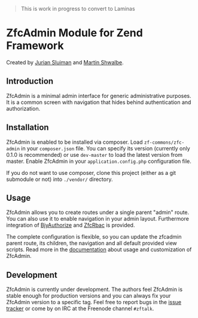 >
> This is work in progress to convert to Laminas
>
# ZfcAdmin Module for Zend Framework
Created by [Jurian Sluiman](http://juriansluiman.nl) and [Martin Shwalbe](https://github.com/Hounddog).

## Introduction
ZfcAdmin is a minimal admin interface for generic administrative purposes. It is a common screen with navigation that hides behind authentication and authorization.

## Installation
ZfcAdmin is enabled to be installed via composer. Load `zf-commons/zfc-admin` in your `composer.json` file. You can specify its version (currently only 0.1.0 is recommended) or use `dev-master` to load the latest version from master. Enable ZfcAdmin in your `application.config.php` configuration file.

If you do not want to use composer, clone this project (either as a git submodule or not) into `./vendor/` directory.

## Usage
ZfcAdmin allows you to create routes under a single parent "admin" route. You can also use it to enable navigation in your admin layout. Furthermore integration of [BjyAuthorize](https://github.com/bjyoungblood/BjyAuthorize) and [ZfcRbac](https://github.com/ZF-Commons/zfc-rbac) is provided.

The complete configuration is flexible, so you can update the zfcadmin parent route, its children, the navigation and all default provided view scripts. Read more in the [documentation](docs/1.Introduction.md) about usage and customization of ZfcAdmin.

## Development
ZfcAdmin is currently under development. The authors feel ZfcAdmin is stable enough for production versions and you can always fix your ZfcAdmin version to a specific tag. Feel free to report bugs in the [issue tracker](https://github.com/ZF-Commons/ZfcAdmin/issues) or come by on IRC at the Freenode channel `#zftalk`.
